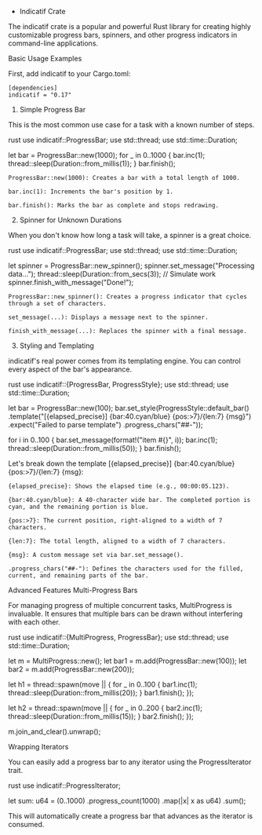 * Indicatif Crate

The indicatif crate is a popular and powerful Rust library for creating highly customizable progress bars, spinners, and other progress indicators in command-line applications.

Basic Usage Examples

First, add indicatif to your Cargo.toml:

```
[dependencies]
indicatif = "0.17"
```

1. Simple Progress Bar

This is the most common use case for a task with a known number of steps.

rust
use indicatif::ProgressBar;
use std::thread;
use std::time::Duration;

let bar = ProgressBar::new(1000);
for _ in 0..1000 {
    bar.inc(1);
    thread::sleep(Duration::from_millis(1));
}
bar.finish();

    ProgressBar::new(1000): Creates a bar with a total length of 1000.

    bar.inc(1): Increments the bar's position by 1.

    bar.finish(): Marks the bar as complete and stops redrawing.

2. Spinner for Unknown Durations

When you don't know how long a task will take, a spinner is a great choice.

rust
use indicatif::ProgressBar;
use std::thread;
use std::time::Duration;

let spinner = ProgressBar::new_spinner();
spinner.set_message("Processing data...");
thread::sleep(Duration::from_secs(3)); // Simulate work
spinner.finish_with_message("Done!");

    ProgressBar::new_spinner(): Creates a progress indicator that cycles through a set of characters.

    set_message(...): Displays a message next to the spinner.

    finish_with_message(...): Replaces the spinner with a final message.

3. Styling and Templating

indicatif's real power comes from its templating engine. You can control every aspect of the bar's appearance.

rust
use indicatif::{ProgressBar, ProgressStyle};
use std::thread;
use std::time::Duration;

let bar = ProgressBar::new(100);
bar.set_style(ProgressStyle::default_bar()
    .template("[{elapsed_precise}] {bar:40.cyan/blue} {pos:>7}/{len:7} {msg}")
    .expect("Failed to parse template")
    .progress_chars("##-"));

for i in 0..100 {
    bar.set_message(format!("item #{}", i));
    bar.inc(1);
    thread::sleep(Duration::from_millis(50));
}
bar.finish();

Let's break down the template [{elapsed_precise}] {bar:40.cyan/blue} {pos:>7}/{len:7} {msg}:

    {elapsed_precise}: Shows the elapsed time (e.g., 00:00:05.123).

    {bar:40.cyan/blue}: A 40-character wide bar. The completed portion is cyan, and the remaining portion is blue.

    {pos:>7}: The current position, right-aligned to a width of 7 characters.

    {len:7}: The total length, aligned to a width of 7 characters.

    {msg}: A custom message set via bar.set_message().

    .progress_chars("##-"): Defines the characters used for the filled, current, and remaining parts of the bar.

Advanced Features
Multi-Progress Bars

For managing progress of multiple concurrent tasks, MultiProgress is invaluable. It ensures that multiple bars can be drawn without interfering with each other.

rust
use indicatif::{MultiProgress, ProgressBar};
use std::thread;
use std::time::Duration;

let m = MultiProgress::new();
let bar1 = m.add(ProgressBar::new(100));
let bar2 = m.add(ProgressBar::new(200));

let h1 = thread::spawn(move || {
    for _ in 0..100 {
        bar1.inc(1);
        thread::sleep(Duration::from_millis(20));
    }
    bar1.finish();
});

let h2 = thread::spawn(move || {
    for _ in 0..200 {
        bar2.inc(1);
        thread::sleep(Duration::from_millis(15));
    }
    bar2.finish();
});

m.join_and_clear().unwrap();

Wrapping Iterators

You can easily add a progress bar to any iterator using the ProgressIterator trait.

rust
use indicatif::ProgressIterator;

let sum: u64 = (0..1000)
    .progress_count(1000)
    .map(|x| x as u64)
    .sum();

This will automatically create a progress bar that advances as the iterator is consumed.
